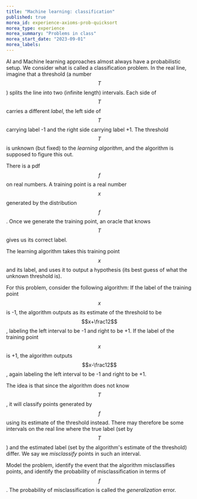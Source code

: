 ```yaml
---
title: "Machine learning: classification"
published: true
morea_id: experience-axioms-prob-quicksort
morea_type: experience
morea_summary: "Problems in class"
morea_start_date: "2023-09-01"
morea_labels:
---
```


AI and Machine learning approaches almost always have a probabilistic
setup. We consider what is called a classification problem. In the
real line, imagine that a threshold (a number $$T$$) splits the line
into two (infinite length) intervals. Each side of $$T$$ carries a
different _label_, the left side of $$T$$ carrying label -1 and the
right side carrying label +1. The threshold $$T$$ is unknown (but
fixed) to the _learning algorithm_, and the algorithm is supposed to
figure this out.
	
There is a pdf $$f$$ on real numbers. A training point is a real
number $$x$$ generated by the distribution $$f$$. Once we generate the
training point, an oracle that knows $$T$$ gives us its correct label.
	
The learning algorithm takes this training point $$x$$ and its label,
and uses it to output a hypothesis (its best guess of what the unknown
threshold is).
	
For this problem, consider the following algorithm: If the label of
the training point $$x$$ is -1, the algorithm outputs as its estimate
of the threshold to be $$x+\frac12$$, labeling the left interval to be
-1 and right to be +1.  If the label of the training point $$x$$ is
+1, the algorithm outputs $$x-\frac12$$, again labeling the left
interval to be -1 and right to be +1.
	
The idea is that since the algorithm does not know $$T$$, it will
classify points generated by $$f$$ using its estimate of the threshold
instead. There may therefore be some intervals on the real line where
the true label (set by $$T$$) and the estimated label (set by the
algorithm's estimate of the threshold) differ.  We say we
_misclassify_ points in such an interval.
	
Model the problem, identify the event that the algorithm misclassifies
points, and identify the probability of misclassification in terms of
$$f$$.  The probability of misclassification is called the
_generalization_ error.
